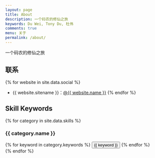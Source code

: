 ```yaml
---
layout: page
title: About
description: 一个码农的修仙之旅
keywords: Du Wei, Tony Du, 杜伟
comments: true
menu: 关于
permalink: /about/
---
```


一个码农的修仙之旅

## 联系

{% for website in site.data.social %}
* {{ website.sitename }}：<a href="{{website.url}}" target="_blank">@{{ website.name }}</a>
{% endfor %}

## Skill Keywords

{% for category in site.data.skills %}
### {{ category.name }}
<div class="btn-inline">
{% for keyword in category.keywords %}
<button class="btn btn-outline" type="button">{{ keyword }}</button>
{% endfor %}
</div>
{% endfor %}
